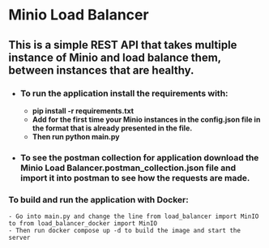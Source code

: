 # Minio Load Balancer

## This is a simple REST API that takes multiple instance of Minio and load balance them, between instances that are healthy.

- ### To run the application install the requirements with:
    - **pip install -r requirements.txt**
    - **Add for the first time your Minio instances in the config.json file in the format that is already presented in the file.**
    - **Then run python main.py**
- ### To see the postman collection for application download the Minio Load Balancer.postman_collection.json file and import it into postman to see how the requests are made.

### To build and run the application with Docker:
    - Go into main.py and change the line from load_balancer import MinIO to from load_balancer_docker import MinIO
    - Then run docker compose up -d to build the image and start the server
